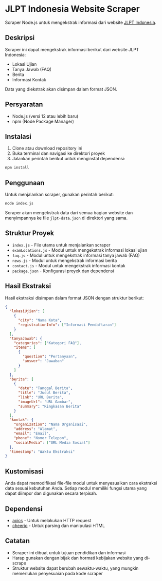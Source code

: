 # JLPT Indonesia Website Scraper

Scraper Node.js untuk mengekstrak informasi dari website [JLPT Indonesia](https://jlptonline.or.id).

## Deskripsi

Scraper ini dapat mengekstrak informasi berikut dari website JLPT Indonesia:
- Lokasi Ujian
- Tanya Jawab (FAQ)
- Berita
- Informasi Kontak

Data yang diekstrak akan disimpan dalam format JSON.

## Persyaratan

- Node.js (versi 12 atau lebih baru)
- npm (Node Package Manager)

## Instalasi

1. Clone atau download repository ini
2. Buka terminal dan navigasi ke direktori proyek
3. Jalankan perintah berikut untuk menginstal dependensi:

```bash
npm install
```

## Penggunaan

Untuk menjalankan scraper, gunakan perintah berikut:

```bash
node index.js
```

Scraper akan mengekstrak data dari semua bagian website dan menyimpannya ke file `jlpt-data.json` di direktori yang sama.

## Struktur Proyek

- `index.js` - File utama untuk menjalankan scraper
- `examLocations.js` - Modul untuk mengekstrak informasi lokasi ujian
- `faq.js` - Modul untuk mengekstrak informasi tanya jawab (FAQ)
- `news.js` - Modul untuk mengekstrak informasi berita
- `contact.js` - Modul untuk mengekstrak informasi kontak
- `package.json` - Konfigurasi proyek dan dependensi

## Hasil Ekstraksi

Hasil ekstraksi disimpan dalam format JSON dengan struktur berikut:

```json
{
  "lokasiUjian": [
    {
      "city": "Nama Kota",
      "registrationInfo": ["Informasi Pendaftaran"]
    }
  ],
  "tanyaJawab": {
    "categories": ["Kategori FAQ"],
    "items": [
      {
        "question": "Pertanyaan",
        "answer": "Jawaban"
      }
    ]
  },
  "berita": [
    {
      "date": "Tanggal Berita",
      "title": "Judul Berita",
      "link": "URL Berita",
      "imageUrl": "URL Gambar",
      "summary": "Ringkasan Berita"
    }
  ],
  "kontak": {
    "organization": "Nama Organisasi",
    "address": "Alamat",
    "email": "Email",
    "phone": "Nomor Telepon",
    "socialMedia": ["URL Media Sosial"]
  },
  "timestamp": "Waktu Ekstraksi"
}
```

## Kustomisasi

Anda dapat memodifikasi file-file modul untuk menyesuaikan cara ekstraksi data sesuai kebutuhan Anda. Setiap modul memiliki fungsi utama yang dapat diimpor dan digunakan secara terpisah.

## Dependensi

- [axios](https://github.com/axios/axios) - Untuk melakukan HTTP request
- [cheerio](https://github.com/cheeriojs/cheerio) - Untuk parsing dan manipulasi HTML

## Catatan

- Scraper ini dibuat untuk tujuan pendidikan dan informasi
- Harap gunakan dengan bijak dan hormati kebijakan website yang di-scrape
- Struktur website dapat berubah sewaktu-waktu, yang mungkin memerlukan penyesuaian pada kode scraper
